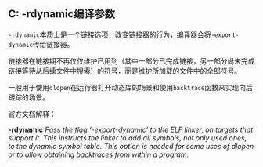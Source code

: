 ## C: -rdynamic编译参数

`-rdynamic`本质上是一个链接选项，改变链接器的行为，编译器会将`-export-dynamic`传给链接器。

链接器在链接期不再仅仅维护已用到（其中一部分已完成链接，另一部分尚未完成链接等待从后续文件中搜索）的符号，而是维护所加载的文件中的全部符号。

一般用于使用`dlopen`在运行器打开动态库的场景和使用`backtrace`函数来实现向后跟踪的场景。

官方文档解释：

**-rdynamic**
*Pass the flag ‘-export-dynamic’ to the ELF linker, on targets that support it. This instructs the linker to add all symbols, not only used ones, to the dynamic symbol table. This option is needed for some uses of dlopen or to allow obtaining backtraces from within a program.*











